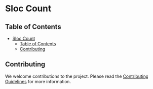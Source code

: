# Sloc Count

## Table of Contents

- [Sloc Count](#sloc-count)
  - [Table of Contents](#table-of-contents)
  - [Contributing](#contributing)

<!-- Add documentation -->

## Contributing

We welcome contributions to the project. Please read the [Contributing Guidelines](docs/CONTRIBUTING.md) for more information.
